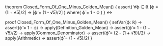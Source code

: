 theorem Closed_Form_Of_One_Minus_Golden_Mean() {
  assert(
    ∀ϕ ∈ ℝ [ϕ = (1 + √5)/2] ⇒ 
    [ϕ̂ = (1 - √5)/2]
  )
  where(
    ϕ̂ = 1 - ϕ
  )
} ↔

proof Closed_Form_Of_One_Minus_Golden_Mean() {
  setVar(ϕ: ℝ) →
  assert(ϕ̂ = 1 - ϕ) →
  apply(Definition_Golden_Mean) →
  assert(ϕ̂ = 1 - (1 + √5)/2) →
  apply(Common_Denominator) →
  assert(ϕ̂ = (2 - (1 + √5))/2) →
  apply(Arithmetic) →
  assert(ϕ̂ = (1 - √5)/2)
}